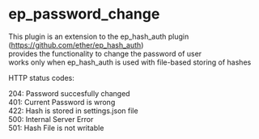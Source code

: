 ep_password_change
==================
This plugin is an extension to the ep_hash_auth plugin (https://github.com/ether/ep_hash_auth)  
provides the functionality to change the password of user  
works only when ep_hash_auth is used with file-based storing of hashes

HTTP status codes:

204: Password succesfully changed  
401: Current Password is wrong  
422: Hash is stored in settings.json file  
500: Internal Server Error  
501: Hash File is not writable  
